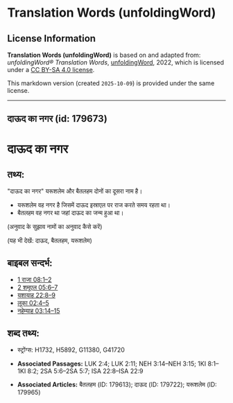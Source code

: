 # Translation Words (unfoldingWord)

## License Information

**Translation Words (unfoldingWord)** is based on and adapted from: _unfoldingWord® Translation Words_, [unfoldingWord](https://unfoldingword.org/utw), 2022, which is licensed under a [CC BY-SA 4.0 license](https://creativecommons.org/licenses/by-sa/4.0/legalcode.en).

This markdown version (created `2025-10-09`) is provided under the same license.



--------------------------------

## दाऊद का नगर (id: 179673)

दाऊद का नगर
===========

तथ्य:
-----

"दाऊद का नगर" यरूशलेम और बैतलहम दोनों का दूसरा नाम है।

* यरूशलेम वह नगर है जिसमें दाऊद इस्राएल पर राज करते समय रहता था।
* बैतलहम वह नगर था जहां दाऊद का जन्म हुआ था।

(अनुवाद के सुझाव नामों का अनुवाद कैसे करें)

(यह भी देखें: दाऊद, बैतलहम, यरूशलेम)

बाइबल सन्दर्भ:
--------------

* [1 राजा 08:1–2](https://ref.ly/1Kgs0:0)
* [2 शमूएल 05:6–7](https://ref.ly/2Sam0:0)
* [यशायाह 22:8–9](https://ref.ly/Isa22:8-Isa22:9)
* [लूका 02:4–5](https://ref.ly/Luke2:4-Luke2:5)
* [नहेम्याह 03:14–15](https://ref.ly/Neh3:14-Neh3:15)

शब्द तथ्य:
----------

* स्ट्रोंग्स: H1732, H5892, G11380, G41720

* **Associated Passages:** LUK 2:4; LUK 2:11; NEH 3:14–NEH 3:15; 1KI 8:1–1KI 8:2; 2SA 5:6–2SA 5:7; ISA 22:8–ISA 22:9
* **Associated Articles:** बैतलहम (ID: 179613); दाऊद (ID: 179722); यरूशलेम (ID: 179965)

